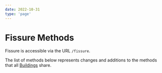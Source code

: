 ```yaml
---
date: 2022-10-31
type: 'page'
---
```


# Fissure Methods

Fissure is accessible via the URL `/fissure`.

The list of methods below represents changes and additions to the methods that all [Buildings](/api/Buildings) share.
